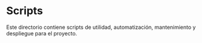 # Scripts

Este directorio contiene scripts de utilidad, automatización, mantenimiento y despliegue para el proyecto.
